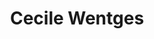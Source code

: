 ---
category: residents
layout: post
title: Cecile Wentges 
profession: spacial design  
website: www.cecilewentges.com
image:
  - /images/residents/cecilewentges_01.png
  - /images/residents/cecilewentges_02.png
  - /images/residents/cecilewentges_03.png
  - /images/residents/cecilewentges_04.png
---